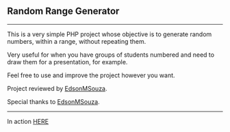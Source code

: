 ## Random Range Generator

------------

This is a very simple PHP project whose objective is to generate random numbers, within a range, without repeating them.

Very useful for when you have groups of students numbered and need to draw them for a presentation, for example.

Feel free to use and improve the project however you want.

Project reviewed by [EdsonMSouza](https://github.com/EdsonMSouza).

Special thanks to [EdsonMSouza](https://github.com/EdsonMSouza).

------------

In action [HERE](https://traue.com.br/random_range/)